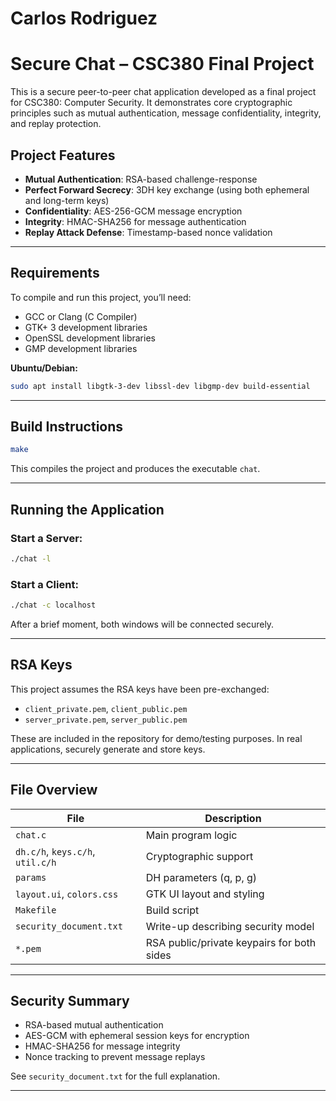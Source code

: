 # Carlos Rodriguez
# Secure Chat – CSC380 Final Project

This is a secure peer-to-peer chat application developed as a final project for CSC380: Computer Security. It demonstrates core cryptographic principles such as mutual authentication, message confidentiality, integrity, and replay protection.

## Project Features

- **Mutual Authentication**: RSA-based challenge-response
- **Perfect Forward Secrecy**: 3DH key exchange (using both ephemeral and long-term keys)
- **Confidentiality**: AES-256-GCM message encryption
- **Integrity**: HMAC-SHA256 for message authentication
- **Replay Attack Defense**: Timestamp-based nonce validation

---

## Requirements

To compile and run this project, you’ll need:

- GCC or Clang (C Compiler)
- GTK+ 3 development libraries
- OpenSSL development libraries
- GMP development libraries

**Ubuntu/Debian:**
```bash
sudo apt install libgtk-3-dev libssl-dev libgmp-dev build-essential
```

---

## Build Instructions

```bash
make
```

This compiles the project and produces the executable `chat`.

---

## Running the Application

### Start a Server:
```bash
./chat -l
```

### Start a Client:
```bash
./chat -c localhost
```

After a brief moment, both windows will be connected securely.

---

## RSA Keys

This project assumes the RSA keys have been pre-exchanged:

- `client_private.pem`, `client_public.pem`
- `server_private.pem`, `server_public.pem`

These are included in the repository for demo/testing purposes. In real applications, securely generate and store keys.

---

## File Overview

| File | Description |
|------|-------------|
| `chat.c` | Main program logic |
| `dh.c/h`, `keys.c/h`, `util.c/h` | Cryptographic support |
| `params` | DH parameters (q, p, g) |
| `layout.ui`, `colors.css` | GTK UI layout and styling |
| `Makefile` | Build script |
| `security_document.txt` | Write-up describing security model |
| `*.pem` | RSA public/private keypairs for both sides |

---

## Security Summary

- RSA-based mutual authentication
- AES-GCM with ephemeral session keys for encryption
- HMAC-SHA256 for message integrity
- Nonce tracking to prevent message replays

See `security_document.txt` for the full explanation.

---

